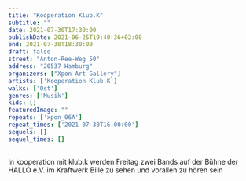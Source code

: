 ```yaml
---
title: "Kooperation Klub.K"
subtitle: ""
date: 2021-07-30T17:30:00
publishDate: 2021-06-25T19:40:36+02:00
end: 2021-07-30T18:30:00
draft: false
street: "Anton-Ree-Weg 50"
address: "20537 Hamburg"
organizers: ["Xpon-Art Gallery"]
artists: ['Kooperation Klub.K']
walks: ['Ost']
genres: ['Musik']
kids: []
featuredImage: ""
repeats: ['xpon_06A']
repeat_times: ['2021-07-30T16:00:00']
sequels: []
sequel_times: []
---
```


In kooperation mit klub.k werden Freitag zwei Bands auf der Bühne der HALLO e.V. im Kraftwerk Bille zu sehen und vorallen zu hören sein